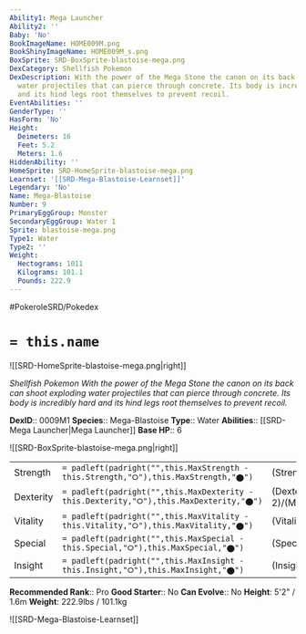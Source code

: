 ```yaml
---
Ability1: Mega Launcher
Ability2: ''
Baby: 'No'
BookImageName: HOME009M.png
BookShinyImageName: HOME009M_s.png
BoxSprite: SRD-BoxSprite-blastoise-mega.png
DexCategory: Shellfish Pokemon
DexDescription: With the power of the Mega Stone the canon on its back can shoot exploding
  water projectiles that can pierce through concrete. Its body is incredibly hard
  and its hind legs root themselves to prevent recoil.
EventAbilities: ''
GenderType: ''
HasForm: 'No'
Height:
  Deimeters: 16
  Feet: 5.2
  Meters: 1.6
HiddenAbility: ''
HomeSprite: SRD-HomeSprite-blastoise-mega.png
Learnset: '[[SRD-Mega-Blastoise-Learnset]]'
Legendary: 'No'
Name: Mega-Blastoise
Number: 9
PrimaryEggGroup: Monster
SecondaryEggGroup: Water 1
Sprite: blastoise-mega.png
Type1: Water
Type2: ''
Weight:
  Hectograms: 1011
  Kilograms: 101.1
  Pounds: 222.9
---
```


#PokeroleSRD/Pokedex

# `= this.name`

![[SRD-HomeSprite-blastoise-mega.png|right]]

*Shellfish Pokemon*
*With the power of the Mega Stone the canon on its back can shoot exploding water projectiles that can pierce through concrete. Its body is incredibly hard and its hind legs root themselves to prevent recoil.*

**DexID**:: 0009M1
**Species**:: Mega-Blastoise
**Type**:: Water
**Abilities**:: [[SRD-Mega Launcher|Mega Launcher]]
**Base HP**:: 6

![[SRD-BoxSprite-blastoise-mega.png|right]]

|           |                                                                                        |                                          |
| --------- | -------------------------------------------------------------------------------------- | ---------------------------------------- |
| Strength  | `= padleft(padright("",this.MaxStrength - this.Strength,"⭘"),this.MaxStrength,"⬤")`    | (Strength::3)/(MaxStrength::6)   |
| Dexterity | `= padleft(padright("",this.MaxDexterity - this.Dexterity,"⭘"),this.MaxDexterity,"⬤")` | (Dexterity:: 2)/(MaxDexterity::5) |
| Vitality  | `= padleft(padright("",this.MaxVitality - this.Vitality,"⭘"),this.MaxVitality,"⬤")`    | (Vitality::3)/(MaxVitality::7)   |
| Special   | `= padleft(padright("",this.MaxSpecial - this.Special,"⭘"),this.MaxSpecial,"⬤")`       | (Special::3)/(MaxSpecial::6)     |
| Insight   | `= padleft(padright("",this.MaxInsight - this.Insight,"⭘"),this.MaxInsight,"⬤")`       | (Insight::3)/(MaxInsight::6)     |

**Recommended Rank**:: Pro
**Good Starter**:: No
**Can Evolve**:: No
**Height**: 5'2" / 1.6m
**Weight**: 222.9lbs / 101.1kg

![[SRD-Mega-Blastoise-Learnset]]
